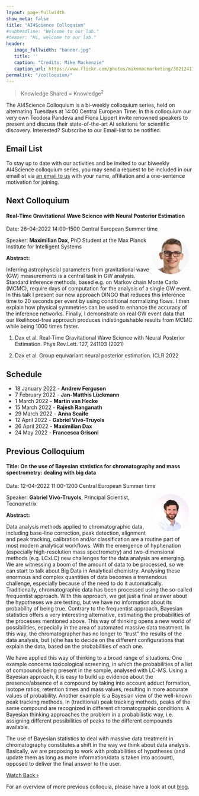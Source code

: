 ```yaml
---
layout: page-fullwidth 
show_meta: false
title: "AI4Science Colloquium"
#subheadline: "Welcome to our lab."
#teaser: "Hi, welcome to our lab."
header:
   image_fullwidth: "banner.jpg"
   title: ''
   caption: "Credits: Mike Mackenzie"
   caption_url: https://www.flickr.com/photos/mikemacmarketing/30212411048
permalink: "/colloquium/"
---
```

> Knowledge Shared = Knowledge<sup>2</sup>


The AI4Science Colloquium is a bi-weekly colloquium series, held on alternating Tuesdays at 14:00 Central European Time. In this colloquium our very own Teodora Pandeva and Fiona Lippert invite renowned speakers to present and discuss their state-of-the-art AI solutions for scientific discovery. Interested? Subscribe to our Email-list to be notified.

## Email List
To stay up to date with our activities and be invited to our biweekly AI4Science colloquium series, you may send a request to be included in our emaillist via [an email to us][9] with your name, affiliation and a one-sentence motivation for joining.

## Next Colloquium

#### Real-Time Gravitational Wave Science with Neural Posterior Estimation

Date: 26-04-2022 14:00-1500 Central European Summer time


 <img src="../people/MaximilianDax.jpeg"
     alt="MaximilianDax"
     width="100"
     style="float: right; margin-right: 10px; border-radius:50%;" />

Speaker: **Maximilian Dax**, PhD Student at the Max Planck Institute for Intelligent Systems

**Abstract:** <br/>

Inferring astrophyscial parameters from gravitational wave (GW) measurements is a central task in GW analysis. Standard inference methods, based e.g. on Markov chain Monte Carlo (MCMC), require days of computation for the analysis of a single GW event. In this talk I present our new approach DINGO that reduces this inference time to 20 seconds per event by using conditional normalizing flows. I then explain how physical symmetries can be used to enhance the accuracy of the inference networks. Finally, I demonstrate on real GW event data that our likelihood-free approach produces indistinguishable results from MCMC while being 1000 times faster.

1. Dax et al. Real-Time Gravitational Wave Science with Neural Posterior Estimation. Phys.Rev.Lett. 127, 241103 (2021)

2. Dax et al. Group equivariant neural posterior estimation. ICLR 2022

## Schedule

- 18 January 2022 - **Andrew Ferguson**
- 7 February 2022 - **Jan-Matthis Lückmann** 
- 1 March 2022 - **Martin van Hecke**
- 15 March 2022 - **Rajesh Ranganath**
- 29 March 2022 - **Anna Scaife**
- 12 April 2022 - **Gabriel Vivó-Truyols**
- 26 April 2022 - **Maximilian Dax**
- 24 May 2022 - **Francesca Grisoni**


## Previous Colloquium

#### Title: On the use of Bayesian statistics for chromatography and mass spectrometry: dealing with big data

Date: 12-04-2022 11:00-1200 Central European Summer time


 <img src="../people/GabrielVivoTruyols.jpeg"
     alt="GabrielVivoTruyols"
     width="100"
     style="float: right; margin-right: 10px; border-radius:50%;" />

Speaker: **Gabriel Vivó-Truyols**, Principal Scientist, Tecnometrix

**Abstract:** <br/>

Data analysis methods applied to chromatographic data, including base-line correction, peak detection, alignment and peak tracking, calibration and/or classification are a routine part of most modern analytical workflows. With the emergence of hyphenation (especially high-resolution mass spectrometry) and two-dimensional methods (e.g. LCxLC) new challenges for the data analysis are emerging.  We are witnessing a boom of the amount of data to be processed, so we can start to talk about Big Data in Analytical chemistry. Analysing these enormous and complex quantities of data becomes a tremendous challenge, especially because of the need to do it automatically. Traditionally, chromatographic data has been processed using the so-called frequentist approach. With this approach, we get just a final answer about the hypotheses we are testing, but we have no information about its probability of being true.
Contrary to the frequentist approach, Bayesian statistics offers a very interesting alternative, estimating the probabilities of the processes mentioned above. This way of thinking opens a new world of possibilities, especially in the area of automated massive data treatment. In this way, the chromatographer has no longer to “trust” the results of the data analysis, but (s)he has to decide on the different configurations that explain the data, based on the probabilities of each one.

We have applied this way of thinking to a broad range of situations. One example concerns toxicological screening, in which the probabilities of a list of compounds being present in the sample, analysed with LC-MS. Using a Bayesian approach, it is easy to build up evidence about the presence/absence of a compound by taking into account adduct formation, isotope ratios, retention times and mass values, resulting in more accurate values of probability. Another example is a Bayesian view of the well-known peak tracking methods. In (traditional) peak tracking methods, peaks of the same compound are recognized in different chromatographic conditions. A Bayesian thinking approaches the problem in a probabilistic way, i.e. assigning different possibilities of peaks to the different compounds available.

The use of Bayesian statistics to deal with massive data treatment in chromatography constitutes a shift in the way we think about data analysis. Basically, we are proposing to work with probabilities of hypotheses (and update them as long as more information/data is taken into account), opposed to deliver the final answer to the user.


<a class="radius button small" href="https://drive.google.com/file/d/1vbIfaJKXQ4mx1cfch8zX_CuRfuVGhATB/view?usp=sharing">Watch Back ›</a>

For an overview of more  previous colloquia, please have a look at out [blog][2].

[1]: https://bereau.group/
[2]: /blog/
[9]: /contact/
[3]:https://github.com/undark-lab/swyft
[4]:https://arxiv.org/abs/2011.13951
[5]:http://www.mathben.com/
[6]:https://pubs.acs.org/doi/10.1021/acs.jctc.0c00981
[7]:https://github.com/Ensing-Laboratory/FABULOUS
[8]:www.evozyne.com
